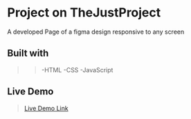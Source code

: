 # Project on TheJustProject
A developed Page of a figma design responsive to any screen
<br />

## Built with
>>-HTML
>>-CSS
>>-JavaScript

## Live Demo
>[Live Demo Link](https://kaludavid.github.io/mobile/)
